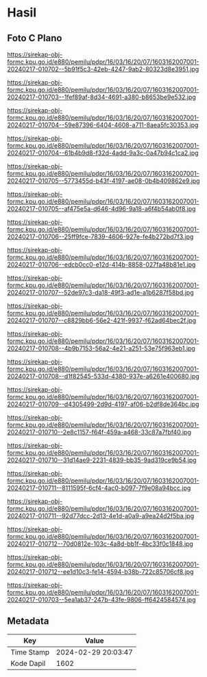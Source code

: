 # Hasil

## Foto C Plano

https://sirekap-obj-formc.kpu.go.id/e880/pemilu/pdpr/16/03/16/20/07/1603162007001-20240217-010702--5b91f5c3-42eb-4247-9ab2-80323d8e3951.jpg

https://sirekap-obj-formc.kpu.go.id/e880/pemilu/pdpr/16/03/16/20/07/1603162007001-20240217-010703--1fef89af-8d34-4691-a380-b8653be9e532.jpg

https://sirekap-obj-formc.kpu.go.id/e880/pemilu/pdpr/16/03/16/20/07/1603162007001-20240217-010704--59e87396-6404-4608-a711-8aea5fc30353.jpg

https://sirekap-obj-formc.kpu.go.id/e880/pemilu/pdpr/16/03/16/20/07/1603162007001-20240217-010704--61b4b9d8-f32d-4add-9a3c-0a47b94c1ca2.jpg

https://sirekap-obj-formc.kpu.go.id/e880/pemilu/pdpr/16/03/16/20/07/1603162007001-20240217-010705--5773455d-b43f-4197-ae08-0b4b409862e9.jpg

https://sirekap-obj-formc.kpu.go.id/e880/pemilu/pdpr/16/03/16/20/07/1603162007001-20240217-010705--af475e5a-d646-4d96-9a18-a6f4b54ab0f8.jpg

https://sirekap-obj-formc.kpu.go.id/e880/pemilu/pdpr/16/03/16/20/07/1603162007001-20240217-010706--25ff9fce-7839-4606-927e-fe4b272bd7f3.jpg

https://sirekap-obj-formc.kpu.go.id/e880/pemilu/pdpr/16/03/16/20/07/1603162007001-20240217-010706--edcb0cc0-e12d-414b-8858-027fa48b81e1.jpg

https://sirekap-obj-formc.kpu.go.id/e880/pemilu/pdpr/16/03/16/20/07/1603162007001-20240217-010707--52de97c3-da18-49f3-ad1e-a1b6287f58bd.jpg

https://sirekap-obj-formc.kpu.go.id/e880/pemilu/pdpr/16/03/16/20/07/1603162007001-20240217-010707--c8829bb6-56e2-421f-9937-f62ad64bec2f.jpg

https://sirekap-obj-formc.kpu.go.id/e880/pemilu/pdpr/16/03/16/20/07/1603162007001-20240217-010708--4b9b7153-56a2-4e21-a251-53e75f963eb1.jpg

https://sirekap-obj-formc.kpu.go.id/e880/pemilu/pdpr/16/03/16/20/07/1603162007001-20240217-010708--d1f82545-533d-4380-937e-a6261e400680.jpg

https://sirekap-obj-formc.kpu.go.id/e880/pemilu/pdpr/16/03/16/20/07/1603162007001-20240217-010709--d4305499-2d9d-4197-af06-b2df8de364bc.jpg

https://sirekap-obj-formc.kpu.go.id/e880/pemilu/pdpr/16/03/16/20/07/1603162007001-20240217-010710--2e8c1157-f64f-459a-a468-33c87a7fbf40.jpg

https://sirekap-obj-formc.kpu.go.id/e880/pemilu/pdpr/16/03/16/20/07/1603162007001-20240217-010710--31d14ae9-2231-4839-bb35-9ad319ce9b54.jpg

https://sirekap-obj-formc.kpu.go.id/e880/pemilu/pdpr/16/03/16/20/07/1603162007001-20240217-010711--8111595f-6cf4-4ac0-b097-7f9e08a94bcc.jpg

https://sirekap-obj-formc.kpu.go.id/e880/pemilu/pdpr/16/03/16/20/07/1603162007001-20240217-010711--92d77dcc-2d13-4e1d-a0a9-a9ea24d2f5ba.jpg

https://sirekap-obj-formc.kpu.go.id/e880/pemilu/pdpr/16/03/16/20/07/1603162007001-20240217-010712--70d0812e-103c-4a8d-bb1f-4bc33f0c1848.jpg

https://sirekap-obj-formc.kpu.go.id/e880/pemilu/pdpr/16/03/16/20/07/1603162007001-20240217-010712--ee1d10c3-fe14-4594-b38b-722c85706cf8.jpg

https://sirekap-obj-formc.kpu.go.id/e880/pemilu/pdpr/16/03/16/20/07/1603162007001-20240217-010703--5ea1ab37-247b-43fe-9806-ff6424584574.jpg


## Metadata

| Key        | Value               |
| ---------- | ------------------- |
| Time Stamp | 2024-02-29 20:03:47 |
| Kode Dapil | 1602                |



